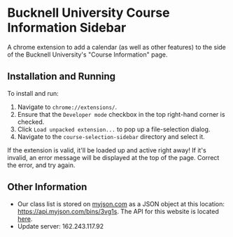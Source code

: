 # Bucknell University Course Information Sidebar

A chrome extension to add a calendar (as well as other features) to the side of the Bucknell University's "Course Information" page.

## Installation and Running
To install and run:
1. Navigate to `chrome://extensions/`.
2. Ensure that the `Developer mode` checkbox in the top right-hand corner is checked.
3. Click `Load unpacked extension...` to pop up a file-selection dialog.
4. Navigate to the `course-selection-sidebar` directory and select it.

If the extension is valid, it'll be loaded up and active right away! If it's invalid, an error message will be displayed at the top of the page. Correct the error, and try again.

## Other Information
* Our class list is stored on [myjson.com](http://myjson.com/) as a JSON object at this location: https://api.myjson.com/bins/3vg1s. The API for this website is located [here](https://api.myjson.com/bins/3vg1s).
* Update server: 162.243.117.92